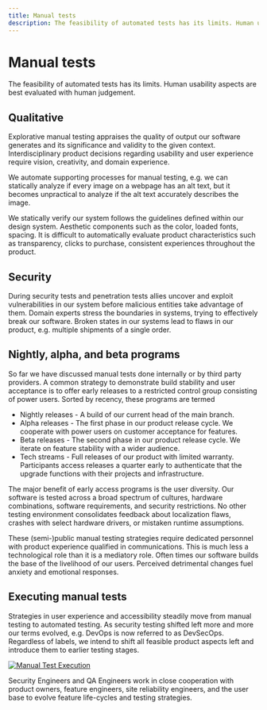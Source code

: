 ```yaml
---
title: Manual tests
description: The feasibility of automated tests has its limits. Human usability aspects are best evaluated with human judgement.
---
```


# Manual tests

The feasibility of automated tests has its limits. Human usability aspects are best evaluated with human judgement.

## Qualitative

Explorative manual testing appraises the quality of output our software generates and its significance and validity to the given context. Interdisciplinary product decisions regarding usability and user experience require vision, creativity, and domain experience.

We automate supporting processes for manual testing, e.g. we can statically analyze if every image on a webpage has an alt text, but it becomes unpractical to analyze if the alt text accurately describes the image.

We statically verify our system follows the guidelines defined within our design system. Aesthetic components such as the color, loaded fonts, spacing. It is difficult to automatically evaluate product characteristics such as transparency, clicks to purchase, consistent experiences throughout the product.

## Security

During security tests and <!-- vale alex.ProfanityMaybe = NO -->penetration<!-- vale alex.ProfanityMaybe = YES --> tests allies uncover and exploit vulnerabilities in our system before malicious entities take advantage of them. Domain experts stress the boundaries in systems, trying to effectively break our software. Broken states in our systems lead to flaws in our product, e.g. multiple shipments of a single order.

## Nightly, alpha, and beta programs

So far we have discussed manual tests done internally or by third party providers. A common strategy to demonstrate build stability and user acceptance is to offer early releases to a restricted control group consisting of power users. Sorted by recency, these programs are termed

- Nightly releases - A build of our current head of the main branch.
- Alpha releases - The first phase in our product release cycle. We cooperate with power users on customer acceptance for features.
- Beta releases - The second phase in our product release cycle. We iterate on feature stability with a wider audience.
- Tech streams - Full releases of our product with limited warranty. Participants access releases a quarter early to authenticate that the upgrade functions with their projects and infrastructure.

The major benefit of early access programs is the user diversity. Our software is tested across a broad spectrum of cultures, hardware combinations, software requirements, and security restrictions. No other testing environment consolidates feedback about localization flaws, crashes with select hardware drivers, or mistaken runtime assumptions.

These (semi-)public manual testing strategies require dedicated personnel with product experience qualified in communications. This is much less a technological role than it is a mediatory role. Often times our software builds the base of the livelihood of our users. Perceived detrimental changes fuel anxiety and emotional responses.

## Executing manual tests

Strategies in user experience and accessibility steadily move from manual testing to automated testing. As security testing shifted left more and more our terms evolved, e.g. DevOps is now referred to as DevSecOps. Regardless of labels, we intend to shift all feasible product aspects left and introduce them to earlier testing stages.

[![Manual Test Execution](../../../assets/images/book/anatomy-of-a-code-change/testing/manual-testing-execution.webp)](../../../assets/images/book/anatomy-of-a-code-change/testing/manual-testing-execution.png)

Security Engineers and QA Engineers work in close cooperation with product owners, feature engineers, site reliability engineers, and the user base to evolve feature life-cycles and testing strategies.

